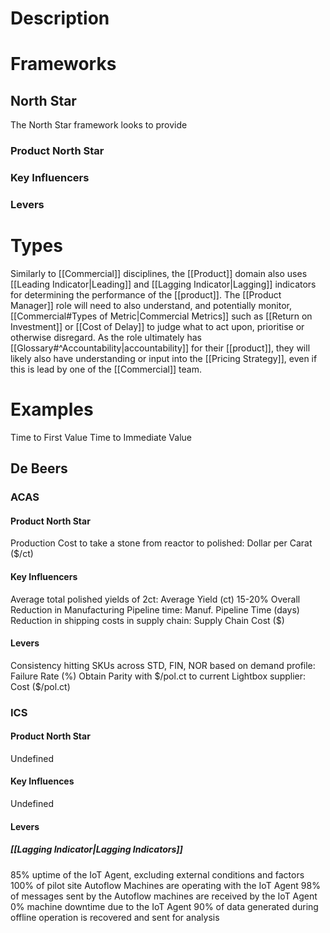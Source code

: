 # Description
# Frameworks
## North Star
The North Star framework looks to provide 
### Product North Star

### Key Influencers
### Levers

# Types
Similarly to [[Commercial]] disciplines, the [[Product]] domain also uses [[Leading Indicator|Leading]] and [[Lagging Indicator|Lagging]] indicators for determining the performance of the [[product]]. The [[Product Manager]] role  will need to also understand, and potentially monitor, [[Commercial#Types of Metric|Commercial Metrics]] such as [[Return on Investment]] or [[Cost of Delay]] to judge what to act upon, prioritise or otherwise disregard. As the role ultimately has [[Glossary#^Accountability|accountability]] for their [[product]], they will likely also have understanding or input into the [[Pricing Strategy]], even if this is lead by one of the [[Commercial]] team.
# Examples
Time to First Value
Time to Immediate Value
## De Beers
### ACAS
#### Product North Star
Production Cost to take a stone from reactor to polished: Dollar per Carat ($/ct)
#### Key Influencers
Average total polished yields of 2ct: Average Yield (ct)
15-20% Overall Reduction in Manufacturing Pipeline time: Manuf. Pipeline Time (days)
Reduction in shipping costs in supply chain: Supply Chain Cost ($)
#### Levers
Consistency hitting SKUs across STD, FIN, NOR based on demand profile: Failure Rate (%)
Obtain Parity with \$/pol.ct to current Lightbox supplier: Cost (\$/pol.ct)
### ICS
#### Product North Star
Undefined
#### Key Influences
Undefined
#### Levers
##### [[Lagging Indicator|Lagging Indicators]]
85% uptime of the IoT Agent, excluding external conditions and factors
100% of pilot site Autoflow Machines are operating with the IoT Agent
98% of messages sent by the Autoflow machines are received by the IoT Agent
0% machine downtime due to the IoT Agent
90% of data generated during offline operation is recovered and sent for analysis